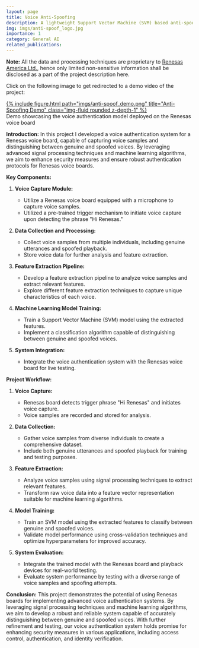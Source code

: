 ```yaml
---
layout: page
title: Voice Anti-Spoofing
description: A lightweight Support Vector Machine (SVM) based anti-spoofing model which can distinguish between audio from a real human and a playback device
img: imgs/anti-spoof_logo.jpg
importance: 1
category: General AI
related_publications:
---
```


**Note:** All the data and processing techniques are proprietary to <a href='https://www.renesas.com/us/en'>Renesas America Ltd.</a>, hence only limited non-sensitive information shall be disclosed as a part of the project description here.

Click on the following image to get redirected to a demo video of the project:

<div class="row justify-content-center">
    <div class="col-sm-auto mt-3 mt-md-0 text-center">
        <a href="https://www.youtube.com/watch?v=W2HgrsbJnJA&ab_channel=Shyam">
            {% include figure.html path="imgs/anti-spoof_demo.png" title="Anti-Spoofing Demo" class="img-fluid rounded z-depth-1" %}
        </a>
    </div>
</div>

<div class="caption">
    Demo showcasing the voice authentication model deployed on the Renesas voice board
</div>

**Introduction:**
In this project I developed a voice authentication system for a Renesas voice board, capable of capturing voice samples and distinguishing between genuine and spoofed voices. By leveraging advanced signal processing techniques and machine learning algorithms, we aim to enhance security measures and ensure robust authentication protocols for Renesas voice boards.

**Key Components:**

1. **Voice Capture Module:**
   - Utilize a Renesas voice board equipped with a microphone to capture voice samples.
   - Utilized a pre-trained trigger mechanism to initiate voice capture upon detecting the phrase "Hi Renesas."

2. **Data Collection and Processing:**
   - Collect voice samples from multiple individuals, including genuine utterances and spoofed playback.
   - Store voice data for further analysis and feature extraction.

3. **Feature Extraction Pipeline:**
   - Develop a feature extraction pipeline to analyze voice samples and extract relevant features.
   - Explore different feature extraction techniques to capture unique characteristics of each voice.

4. **Machine Learning Model Training:**
   - Train a Support Vector Machine (SVM) model using the extracted features.
   - Implement a classification algorithm capable of distinguishing between genuine and spoofed voices.

5. **System Integration:**
   - Integrate the voice authentication system with the Renesas voice board for live testing.

**Project Workflow:**

1. **Voice Capture:**
   - Renesas board detects trigger phrase "Hi Renesas" and initiates voice capture.
   - Voice samples are recorded and stored for analysis.

2. **Data Collection:**
   - Gather voice samples from diverse individuals to create a comprehensive dataset.
   - Include both genuine utterances and spoofed playback for training and testing purposes.

3. **Feature Extraction:**
   - Analyze voice samples using signal processing techniques to extract relevant features.
   - Transform raw voice data into a feature vector representation suitable for machine learning algorithms.

4. **Model Training:**
   - Train an SVM model using the extracted features to classify between genuine and spoofed voices.
   - Validate model performance using cross-validation techniques and optimize hyperparameters for improved accuracy.

5. **System Evaluation:**
   - Integrate the trained model with the Renesas board and playback devices for real-world testing.
   - Evaluate system performance by testing with a diverse range of voice samples and spoofing attempts.

**Conclusion:**
This project demonstrates the potential of using Renesas boards for implementing advanced voice authentication systems. By leveraging signal processing techniques and machine learning algorithms, we aim to develop a robust and reliable system capable of accurately distinguishing between genuine and spoofed voices. With further refinement and testing, our voice authentication system holds promise for enhancing security measures in various applications, including access control, authentication, and identity verification.
